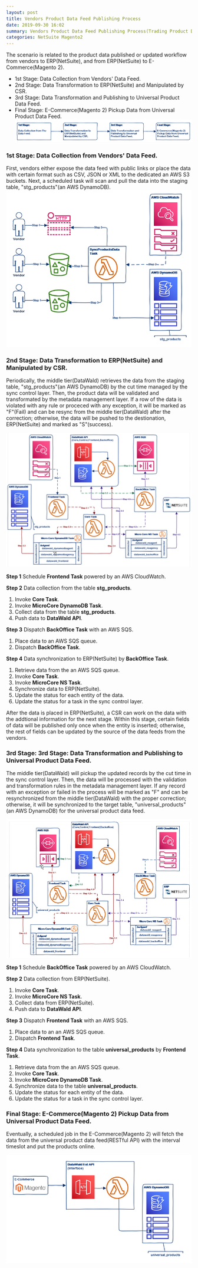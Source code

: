 ```yaml
---
layout: post
title: Vendors Product Data Feed Publishing Process
date: 2019-09-30 16:02
summary: Vendors Product Data Feed Publishing Process(Trading Product Data Service, Universal Product Data Feed).
categories: NetSuite Magento2
---
```


The scenario is related to the product data published or updated workflow from vendors to ERP(NetSuite), and from ERP(NetSuite) to E-Commerce(Magento 2).
* 1st Stage: Data Collection from Vendors' Data Feed.  
* 2nd Stage: Data Transformation to ERP(NetSuite) and Manipulated by CSR. 
* 3rd Stage: Data Transformation and Publishing to Universal Product Data Feed.
* Final Stage: E-Commerce(Magento 2) Pickup Data from Universal Product Data Feed.  
![Stages](/images/2019-10-02_13-51-03.png)

### 1st Stage: Data Collection from Vendors' Data Feed.
First, vendors either expose the data feed with public links or place the data with certain format such as CSV, JSON or XML to the dedicated an AWS S3 buckets.  Next, a scheduled task will scan and pull the data into the staging table, "stg_products"(an AWS DynamoDB). 
![1st Stage](/images/2019-10-02_13-51-24.png)

### 2nd Stage: Data Transformation to ERP(NetSuite) and Manipulated by CSR.
Periodically, the middle tier(DataWald) retrieves the data from the staging table, "stg_products"(an AWS DynamoDB) by the cut time managed by the sync control layer.  Then, the product data will be validated and transformated by the metadata management layer.  If a row of the data is violated with any rule or proceced with any exception, it will be marked as "F"(Fail) and can be resync from the middle tier(DataWald) after the correction; otherwise, the data will be pushed to the destionation, ERP(NetSuite) and marked as "S"(success). 

![2nd Stage](/images/2019-10-02_13-52-03.png)

**Step 1** Schedule **Frontend Task** powered by an AWS CloudWatch.

**Step 2** Data collection from the table **stg_products**.
1. Invoke **Core Task**.
2. Invoke **MicroCore DynamoDB Task**.
3. Collect data from the table **stg_products**.
4. Push data to **DataWald API**.  

**Step 3** Dispatch **BackOffice Task** with an AWS SQS.
1. Place data to an AWS SQS queue.
2. Dispatch **BackOffice Task**.

**Step 4** Data synchronization to ERP(NetSuite) by **BackOffice Task**.
1. Retrieve data from the an AWS SQS queue.
2. Invoke **Core Task**.
3. Invoke **MicroCore NS Task**.
4. Synchronize data to ERP(NetSuite).
5. Update the status for each entity of the data.
6. Update the status for a task in the sync control layer.

After the data is placed in ERP(NetSuite), a CSR can work on the data with the addtional information for the next stage.  Within this stage, certain fields of data will be published only once when the entity is inserted; otherwise, the rest of fields can be updated by the source of the data feeds from the vendors.

### 3rd Stage: 3rd Stage: Data Transformation and Publishing to Universal Product Data Feed.
The middle tier(DataWald) will pickup the updated records by the cut time in the sync control layer.  Then, the data will be processed with the validation and transformation rules in the metadata management layer.  If any record with an exception or failed in the process will be marked as "F" and can be resynchronized from the middle tier(DataWald) with the proper correction; otherwise, it will be synchronized to the target table, "universal_products"(an AWS DynamoDB) for the universal product data feed.

![3rd Stage](/images/2019-10-02_13-52-29.png)

**Step 1** Schedule **BackOffice Task** powered by an AWS CloudWatch.

**Step 2** Data collection from ERP(NetSuite).
1. Invoke **Core Task**.
2. Invoke **MicroCore NS Task**.
3. Collect data from ERP(NetSuite).
4. Push data to **DataWald API**.  

**Step 3** Dispatch **Frontend Task** with an AWS SQS.
1. Place data to an an AWS SQS queue.
2. Dispatch **Frontend Task**.

**Step 4** Data synchronization to the table **universal_products** by **Frontend Task**.
1. Retrieve data from the an AWS SQS queue.
2. Invoke **Core Task**.
3. Invoke **MicroCore DynamoDB Task**.
4. Synchronize data to the table **universal_products**.
5. Update the status for each entity of the data.
6. Update the status for a task in the sync control layer.

### Final Stage: E-Commerce(Magento 2) Pickup Data from Universal Product Data Feed.
Eventually, a scheduled job in the E-Commerce(Magento 2) will fetch the data from the universal product data feed(RESTful API) with the interval timeslot and put the products online.

![Final Stage](/images/2019-10-02_13-52-47.png)
